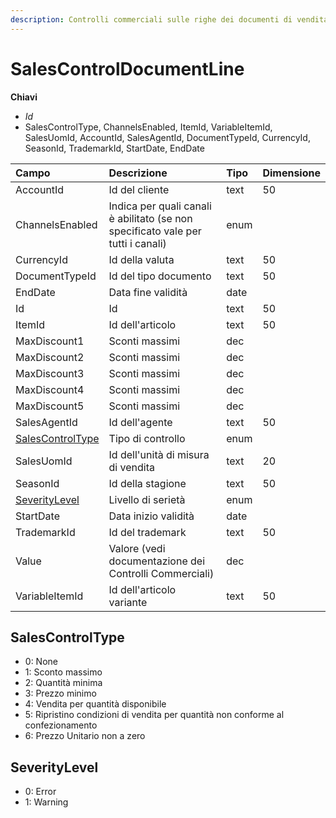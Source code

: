 ```yaml
---
description: Controlli commerciali sulle righe dei documenti di vendita
---
```


# SalesControlDocumentLine

**Chiavi**

* _Id_
* SalesControlType, ChannelsEnabled, ItemId, VariableItemId, SalesUomId, AccountId, SalesAgentId, DocumentTypeId, CurrencyId, SeasonId, TrademarkId, StartDate, EndDate

| Campo | Descrizione | Tipo | Dimensione |
| :--- | :--- | :--- | :--- |
| AccountId | Id del cliente | text | 50 |
| ChannelsEnabled | Indica per quali canali è abilitato \(se non specificato vale per tutti i canali\) | enum |  |
| CurrencyId | Id della valuta | text | 50 |
| DocumentTypeId | Id del tipo documento | text | 50 |
| EndDate | Data fine validità | date |  |
| Id | Id | text | 50 |
| ItemId | Id dell'articolo | text | 50 |
| MaxDiscount1 | Sconti massimi | dec |  |
| MaxDiscount2 | Sconti massimi | dec |  |
| MaxDiscount3 | Sconti massimi | dec |  |
| MaxDiscount4 | Sconti massimi | dec |  |
| MaxDiscount5 | Sconti massimi | dec |  |
| SalesAgentId | Id dell'agente | text | 50 |
| [SalesControlType](salescontroldocumentline.md#salescontroltype) | Tipo di controllo | enum |  |
| SalesUomId | Id dell'unità di misura di vendita | text | 20 |
| SeasonId | Id della stagione | text | 50 |
| [SeverityLevel](salescontroldocumentline.md#severitylevel) | Livello di serietà | enum |  |
| StartDate | Data inizio validità | date |  |
| TrademarkId | Id del trademark | text | 50 |
| Value | Valore \(vedi documentazione dei Controlli Commerciali\) | dec |  |
| VariableItemId | Id dell'articolo variante | text | 50 |
## SalesControlType

* 0: None
* 1: Sconto massimo
* 2: Quantità minima
* 3: Prezzo minimo
* 4: Vendita per quantità disponibile
* 5: Ripristino condizioni di vendita per quantità non conforme al confezionamento
* 6: Prezzo Unitario non a zero

## SeverityLevel

* 0: Error
* 1: Warning


